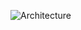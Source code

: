 
![Architecture]([https://myoctocat.com/assets/images/base-octocat.svg](/assets/images/architecture.png))
